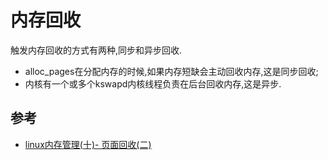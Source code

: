 
# 内存回收

触发内存回收的方式有两种,同步和异步回收.

- alloc_pages在分配内存的时候,如果内存短缺会主动回收内存,这是同步回收;
- 内核有一个或多个kswapd内核线程负责在后台回收内存,这是异步.



## 参考

- [linux内存管理(十)- 页面回收(二)](https://www.cnblogs.com/banshanjushi/p/18004102)